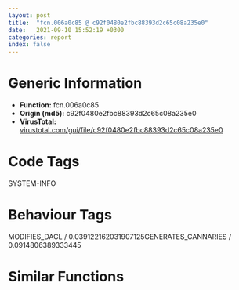 ```yaml
---
layout: post
title:  "fcn.006a0c85 @ c92f0480e2fbc88393d2c65c08a235e0"
date:   2021-09-10 15:52:19 +0300
categories: report
index: false
---
```


# Generic Information
- **Function:** fcn.006a0c85
- **Origin (md5):** c92f0480e2fbc88393d2c65c08a235e0
- **VirusTotal:** [virustotal.com/gui/file/c92f0480e2fbc88393d2c65c08a235e0][virustotal_ref]

# Code Tags
<span class="tag" id="SYSTEM-INFO">SYSTEM-INFO</span>


# Behaviour Tags
<span class="bhv-tag" id="MODIFIES_DACL">MODIFIES_DACL / 0.039122162031907125</span><span class="bhv-tag" id="GENERATES_CANNARIES">GENERATES_CANNARIES / 0.0914806389333445</span>

# Similar Functions
<script type="text/javascript" src="https://www.gstatic.com/charts/loader.js"></script>
<script type="text/javascript">

    google.charts.load('current', {'packages':['corechart']});
    google.charts.setOnLoadCallback(drawChart);

    function drawChart() {
    var data = new google.visualization.DataTable();
        data.addColumn('number', 'X');
        data.addColumn('number', 'Y');
        data.addColumn({type: 'string', role: 'tooltip', 'p': {'html': true}});
        data.addColumn({'type': 'string', 'role': 'style'});
        
        data.addRows([
    [-37.85569763183594, -35.56912612915039, '<b><a href="/report/fcn.006a0c85@c92f0480e2fbc88393d2c65c08a235e0">fcn.006a0c85</a><br>@c92f0480e2fbc88393d2c65c08a235e0</b><br>push ebp<br>mov ebp, esp<br>push edi<br>push esi<br>push ebx<br>sub esp, 0x73c<br>mov edx, dword[ebp+8]<br>mov ebx, dword[ebp+0xc]<br>test edx, edx<br>jne 0x6a0cb3<br>lea esi, [ebp-0x558]<br>mov dword[esp], esi<br>call fcn.006a0b5b<br>test eax, eax<br>js 0x6a1103<br>mov edx, esi<br>xor eax, eax<br>mov ecx, 0x6c<br>mov edi, ebx<br>rep stosd<br>lea edi, [ebp-0x6e0]<br>mov ecx, 0x10<br>mov dword[ebx+0x104], 0xffffffff<br>mov dword[ebx+0x100], 0xffffffff<br>mov dword[ebx+0xfc], 0xffffffff<br>mov esi, 0x748d40<br>mov dword[ebx+0xf8], 0xffffffff<br>mov dword[ebx+0xf4], 0xffffffff<br>mov dword[ebx+0x114], 0xffffffff<br>mov dword[ebx+0x110], 0xffffffff<br>mov dword[ebx+0x10c], 0xffffffff<br>mov dword[ebx+0x108], 0xffffffff<br>rep stosd<br>mov dword[ebx+0x124], 0xffffffff<br>mov dword[ebx+0x120], 0xffffffff<br>lea edi, [ebp-0x620]<br>mov dword[ebx+0x11c], 0xffffffff<br>mov dword[ebx+0x118], 0xffffffff<br>mov ecx, 0x32<br>mov dword[ebx+0x168], 0xffffffff<br>mov eax, dword[edx+4]<br>mov dword[ebx], eax<br>mov eax, dword[edx+0xc]<br>rep movsd<br>xor esi, esi<br>mov dword[ebx+4], eax<br>mov eax, dword[edx+8]<br>mov byte[ebx+0xc], 0<br>mov dword[ebx+8], eax<br>lea eax, [ebp-0x61c]<br>mov dword[esp], ebx<br>mov dword[ebp-0x72c], edx<br>imul edi, esi, 0x14<br>add eax, edi<br>mov dword[esp+4], eax<br>call sub.msvcrt.dll_strcmp<br>test eax, eax<br>mov edx, dword[ebp-0x72c]<br>jne 0x6a0db0<br>mov esi, dword[ebp+edi-0x620]<br>jmp 0x6a0db9<br>inc esi<br>cmp esi, 0xa<br>jne 0x6a0d80<br>or esi, 0xffffffff<br>cmp esi, 0xffffffff<br>mov dword[ebx+0x50], esi<br>mov eax, 0xfffffff9<br>je 0x6a1103<br>cmp dword[edx], 0<br>jle 0x6a0e36<br>mov eax, dword[edx+0x10]<br>mov edi, eax<br>mov ecx, eax<br>shr edi, 4<br>shr ecx, 8<br>and edi, 0xf<br>and ecx, 0xf<br>mov dword[ebp-0x72c], edi<br>mov dword[ebx+0xd8], edi<br>mov edi, eax<br>and edi, 0xf<br>mov dword[ebx+0xd4], ecx<br>mov dword[ebx+0xdc], edi<br>mov edi, eax<br>shr eax, 0x14<br>shr edi, 0x10<br>cmp ecx, 0xf<br>movzx eax, al<br>je 0x6a0e1a<br>dec esi<br>jne 0x6a0e1a<br>mov dword[ebx+0xe0], ecx<br>jmp 0x6a0e22<br>add eax, ecx<br>mov dword[ebx+0xe0], eax<br>shl edi, 4<br>mov eax, edi<br>movzx edi, al<br>add edi, dword[ebp-0x72c]<br>mov dword[ebx+0xe4], edi<br>mov eax, dword[edx+0x200]<br>sub eax, 0x8000000<br>cmp eax, 3<br>jle 0x6a0ebf<br>lea eax, [ebp-0x6b0]<br>lea ecx, [ebp-0x6e0]<br>mov esi, edx<br>mov dword[ebp-0x72c], eax<br>xor eax, eax<br>mov edi, dword[esi+eax*4+0x220]<br>mov dword[ecx+eax*4], edi<br>inc eax<br>cmp eax, 4<br>jne 0x6a0e5c<br>add esi, 0x10<br>add ecx, 0x10<br>cmp ecx, dword[ebp-0x72c]<br>jne 0x6a0e5a<br>mov byte[ebp-0x6b0], 0<br>xor eax, eax<br>cmp byte[eax+ebp-0x6e0], 0x20<br>jne 0x6a0e90<br>inc eax<br>jmp 0x6a0e83<br>lea esi, [ebp-0x6e0]<br>mov dword[esp+8], 0x40<br>mov dword[ebp-0x72c], edx<br>add eax, esi<br>mov dword[esp+4], eax<br>lea eax, [ebx+0x10]<br>mov dword[esp], eax<br>call sub.msvcrt.dll_strncpy<br>mov edx, dword[ebp-0x72c]<br>mov byte[ebx+0x40], 0<br>cmp dword[edx], 0<br>lea edi, [ebp-0x620]<br>mov esi, 0x748e20<br>mov ecx, 0x2e<br>mov dword[ebp-0x720], 0<br>mov dword[ebp-0x71c], 0x3e<br>rep movsd<br>mov dword[ebp-0x718], 8<br>lea edi, [ebp-0x6a0]<br>mov esi, 0x748ee0<br>mov ecx, 0x20<br>mov dword[ebp-0x714], 0x52<br>rep movsd<br>lea edi, [ebp-0x710]<br>mov esi, 0x748f60<br>mov ecx, 6<br>rep movsd<br>lea edi, [ebp-0x6f8]<br>mov esi, 0x748f78<br>mov ecx, 6<br>rep movsd<br>lea esi, [ebp-0x620]<br>je 0x6a0f88<br>mov dword[esp+0xc], ebx<br>mov eax, dword[edx+0x1c]<br>mov dword[esp+4], 0x17<br>mov dword[esp], esi<br>mov dword[ebp-0x72c], edx<br>mov dword[esp+8], eax<br>call fcn.006a27ac<br>mov edx, dword[ebp-0x72c]<br>mov dword[esp+0xc], ebx<br>mov eax, dword[edx+0x18]<br>mov dword[esp+4], 0x10<br>mov dword[esp+8], eax<br>lea eax, [ebp-0x6a0]<br>mov dword[esp], eax<br>call fcn.006a27ac<br>mov edx, dword[ebp-0x72c]<br>cmp dword[edx], 6<br>jbe 0x6a0fba<br>mov dword[esp+0xc], ebx<br>mov eax, dword[edx+0x74]<br>mov dword[esp+4], 3<br>mov dword[ebp-0x72c], edx<br>mov dword[esp+8], eax<br>lea eax, [ebp-0x710]<br>mov dword[esp], eax<br>call fcn.006a27ac<br>mov edx, dword[ebp-0x72c]<br>cmp dword[edx+0x200], 0x80000000<br>jbe 0x6a1020<br>mov dword[esp+0xc], ebx<br>mov eax, dword[edx+0x21c]<br>mov dword[esp+4], 3<br>mov dword[ebp-0x72c], edx<br>mov dword[esp+8], eax<br>lea eax, [ebp-0x6f8]<br>mov dword[esp], eax<br>call fcn.006a27ac<br>mov edx, dword[ebp-0x72c]<br>mov dword[esp+0xc], ebx<br>mov eax, dword[edx+0x218]<br>mov dword[esp+4], 1<br>mov dword[esp+8], eax<br>lea eax, [ebp-0x720]<br>mov dword[esp], eax<br>call fcn.006a27ac<br>mov edx, dword[ebp-0x72c]<br>cmp dword[edx+0x200], 0x80000006<br>jbe 0x6a105c<br>mov dword[esp+0xc], ebx<br>mov eax, dword[edx+0x27c]<br>mov dword[esp+4], 1<br>mov dword[ebp-0x72c], edx<br>mov dword[esp+8], eax<br>lea eax, [ebp-0x718]<br>mov dword[esp], eax<br>call fcn.006a27ac<br>mov edx, dword[ebp-0x72c]<br>cmp byte[ebx+0x6b], 0<br>je 0x6a10ab<br>mov eax, dword[ebx+0x50]<br>test eax, eax<br>je 0x6a1088<br>dec eax<br>jne 0x6a10ab<br>mov ecx, dword[ebx+0xe0]<br>cmp ecx, 0xf<br>jle 0x6a1081<br>cmp ecx, 0x11<br>mov eax, 0x80<br>jne 0x6a10a5<br>mov eax, 0x40<br>jmp 0x6a10a5<br>cmp dword[ebx+0xd4], 6<br>mov eax, 0x40<br>jne 0x6a10a5<br>cmp dword[ebx+0xe4], 0xf<br>mov ecx, 0x80<br>cmovge eax, ecx<br>mov dword[ebx+0x168], eax<br>mov dword[ebp-0x72c], edx<br>mov dword[esp], esi<br>call dword[sym.imp.KERNEL32.dll_GetSystemInfo]<br>push eax<br>mov eax, dword[ebp-0x60c]<br>mov edx, dword[ebp-0x72c]<br>mov dword[ebx+0xf0], eax<br>mov eax, dword[ebx+0x50]<br>test eax, eax<br>je 0x6a10ec<br>dec eax<br>jne 0x6a1101<br>mov eax, dword[ebp+0x10]<br>mov dword[esp+4], ebx<br>mov dword[esp], edx<br>mov dword[esp+8], eax<br>call fcn.006a14f0<br>jmp 0x6a1103<br>mov eax, dword[ebp+0x10]<br>mov dword[esp+4], ebx<br>mov dword[esp], edx<br>mov dword[esp+8], eax<br>call fcn.006a20bb<br>jmp 0x6a1103<br>xor eax, eax<br>lea esp, [ebp-0xc]<br>pop ebx<br>pop esi<br>pop edi<br>pop ebp<br>ret <br><eoc> ', 'point { fill-color: #e0440e; }'],
[-25.80463409423828, 58.59107208251953, '<b><a href="/report/fcn.00402b01@8c10f6a1b7643ed6e914352ded4b58e0">fcn.00402b01</a><br>@8c10f6a1b7643ed6e914352ded4b58e0</b><br>push ebp<br>mov ebp, esp<br>push edi<br>push esi<br>mov esi, edx<br>push ebx<br>sub esp, 0x248<br>mov dword[esp], 0x41d156<br>mov dword[ebp-0x22c], eax<br>call sub.kernel32.dll_GetModuleHandleW<br>push edi<br>mov edi, eax<br>mov dword[esp+4], str.RtlDosPathNameToNtPathName_U<br>mov dword[esp], eax<br>call sub.kernel32.dll_GetProcAddress<br>push ebx<br>push ebx<br>mov ebx, eax<br>mov dword[esp+4], str.RtlFreeUnicodeString<br>mov dword[esp], edi<br>call sub.kernel32.dll_GetProcAddress<br>test eax, eax<br>push ecx<br>push ecx<br>mov dword[ebp-0x228], eax<br>je 0x402d42<br>test ebx, ebx<br>je 0x402d42<br>lea edi, [ebp-0x220]<br>mov dword[esp+0xc], 0<br>mov dword[esp+8], edi<br>mov dword[esp+4], 0x104<br>mov dword[esp], esi<br>call sub.kernel32.dll_GetFullPathNameW<br>sub esp, 0x10<br>test eax, eax<br>je 0x402d42<br>lea eax, [ebp-0x18]<br>mov dword[esp+0xc], 0<br>mov dword[esp+8], 0<br>mov dword[esp+4], eax<br>mov dword[esp], edi<br>call ebx<br>sub esp, 0x10<br>test al, al<br>je 0x402d42<br>mov eax, dword[ebp-0x22c]<br>mov dword[esp+4], 0<br>mov dword[esp], eax<br>call sub.kernel32.dll_CreateDirectoryW<br>test eax, eax<br>push edx<br>push edx<br>je 0x402d35<br>mov eax, dword[ebp-0x22c]<br>mov dword[esp+0x18], 0<br>mov dword[esp+0x14], 0x2000000<br>mov dword[esp+0x10], 3<br>mov dword[esp+0xc], 0<br>mov dword[esp+8], 0<br>mov dword[esp+4], 0x40000000<br>mov dword[esp], eax<br>call sub.kernel32.dll_CreateFileW<br>sub esp, 0x1c<br>cmp eax, 0xffffffff<br>mov esi, eax<br>je 0x402d26<br>mov dword[esp], edi<br>call dword[sym.imp.ntdll.dll_wcslen]<br>lea ecx, [eax+eax]<br>movzx eax, word[ebp-0x18]<br>lea eax, [ecx+eax+0x14]<br>mov dword[ebp-0x10], eax<br>add eax, 0x12<br>and eax, 0xfffffffc<br>call fcn.00419140<br>lea ebx, [esp+0x2f]<br>and ebx, 0xfffffff0<br>mov dword[ebx], 0xa0000003<br>mov eax, dword[ebp-0x10]<br>lea edx, [ebx+0x10]<br>mov word[ebx+6], 0<br>mov word[ebx+8], 0<br>sub eax, 8<br>mov word[ebx+4], ax<br>mov eax, dword[ebp-0x18]<br>mov word[ebx+0xa], ax<br>mov eax, dword[ebp-0x14]<br>mov dword[esp], edx<br>mov dword[ebp-0x234], edx<br>mov dword[ebp-0x230], ecx<br>mov dword[esp+4], eax<br>mov eax, dword[sym.imp.ntdll.dll_wcscpy]<br>mov dword[ebp-0x224], eax<br>call eax<br>mov eax, dword[ebp-0x18]<br>add eax, 2<br>mov word[ebx+0xc], ax<br>mov ecx, dword[ebp-0x230]<br>movzx eax, ax<br>mov word[ebx+0xe], cx<br>mov edx, dword[ebp-0x234]<br>mov dword[esp+4], edi<br>lea eax, [edx+eax]<br>mov dword[esp], eax<br>call dword[ebp-0x224]<br>lea eax, [ebp-0x10]<br>mov dword[esp+0x18], eax<br>mov eax, dword[ebp-0x10]<br>mov dword[esp+0x1c], 0<br>mov dword[esp+0x14], 0<br>mov dword[esp+0x10], 0<br>mov dword[esp+0xc], eax<br>mov dword[esp+8], ebx<br>mov dword[esp+4], 0x900a4<br>mov dword[esp], esi<br>call sub.kernel32.dll_DeviceIoControl<br>sub esp, 0x20<br>test eax, eax<br>je 0x402d1d<br>mov dword[esp], esi<br>call sub.kernel32.dll_CloseHandle<br>push eax<br>lea eax, [ebp-0x18]<br>mov dword[esp], eax<br>call dword[ebp-0x228]<br>mov eax, 1<br>push edi<br>jmp 0x402d44<br>mov dword[esp], esi<br>call sub.kernel32.dll_CloseHandle<br>push esi<br>mov eax, dword[ebp-0x22c]<br>mov dword[esp], eax<br>call sub.kernel32.dll_RemoveDirectoryW<br>push ebx<br>lea eax, [ebp-0x18]<br>mov dword[esp], eax<br>call dword[ebp-0x228]<br>push ecx<br>xor eax, eax<br>lea esp, [ebp-0xc]<br>pop ebx<br>pop esi<br>pop edi<br>pop ebp<br>ret <br><eoc> ', 'null'],
[49.71505355834961, 1.0744774341583252, '<b><a href="/report/fcn.0066fc20@c92f0480e2fbc88393d2c65c08a235e0">fcn.0066fc20</a><br>@c92f0480e2fbc88393d2c65c08a235e0</b><br>push ebp<br>push edi<br>push esi<br>push ebx<br>mov ebx, eax<br>mov esi, edx<br>sub esp, 0xcc<br>cmp edx, 1<br>sbb eax, eax<br>mov dword[esp+0x18], 0<br>mov dword[esp+0x10], 3<br>and eax, 0xffe00000<br>mov dword[esp+0xc], 0<br>mov dword[esp+8], 7<br>add eax, 0x2200000<br>mov dword[esp+4], 0x80<br>mov dword[esp+0x14], eax<br>mov eax, dword[ebx+0xf4]<br>mov dword[esp], eax<br>call dword[sym.imp.KERNEL32.dll_CreateFileW]<br>sub esp, 0x1c<br>cmp eax, 0xffffffff<br>je 0x66ff93<br>mov ebp, eax<br>lea eax, [ebx+0x58]<br>lea edi, [esp+0x38]<br>mov dword[esp+0x10], 0x12<br>mov dword[esp+0xc], 0x68<br>mov dword[esp+0x2c], eax<br>lea eax, [esp+0x58]<br>mov dword[esp+4], edi<br>mov dword[esp], ebp<br>mov dword[esp+8], eax<br>call dword[0x83c134]<br>mov edx, eax<br>sub esp, 0x14<br>shr edx, 0x1e<br>cmp edx, 3<br>je 0x670040<br>lea eax, [esp+0x40]<br>mov dword[esp+0x10], 1<br>mov dword[esp+0xc], 0x18<br>mov dword[esp+4], edi<br>mov dword[esp], ebp<br>mov dword[esp+8], eax<br>call dword[0x83c128]<br>sub esp, 0x14<br>cmp dword[esp+0x38], 0xc0000002<br>je 0x66ff80<br>mov edx, eax<br>shr edx, 0x1e<br>cmp edx, 3<br>je 0x670040<br>mov eax, dword[esp+0x48]<br>mov dword[ebx+0x5c], 0<br>mov dword[ebx+0x58], eax<br>mov ecx, dword[esp+0x78]<br>mov dword[ebx+0x60], 0<br>mov dword[ebx+0x64], 0<br>test ch, 4<br>jne 0x66ffb5<br>test cl, 0x10<br>jne 0x66fff1<br>mov eax, dword[esp+0x88]<br>mov edx, dword[esp+0x8c]<br>mov dword[ebx+0x60], 0x8000<br>mov dword[ebx+0x64], 0<br>mov dword[ebx+0x90], eax<br>mov dword[ebx+0x94], edx<br>mov eax, 0x8000<br>xor edx, edx<br>and ecx, 1<br>je 0x66ffe1<br>or eax, 0x124<br>mov dword[ebx+0x64], edx<br>mov dword[ebx+0x60], eax<br>mov esi, dword[esp+0x60]<br>mov edi, dword[esp+0x64]<br>mov dword[esp+8], 0x989680<br>mov dword[esp+0xc], 0<br>add esi, 0x2ac18000<br>adc edi, 0xfe624e21<br>mov dword[esp], esi<br>mov dword[esp+4], edi<br>call fcn.006ad2e0<br>mov ecx, 0x989680<br>mov dword[ebx+0xb8], eax<br>mov edi, dword[esp+0x74]<br>imul ecx<br>mov dword[esp+8], 0x989680<br>mov dword[esp+0xc], 0<br>sub esi, eax<br>imul esi, esi, 0x64<br>mov dword[ebx+0xbc], esi<br>mov esi, dword[esp+0x70]<br>add esi, 0x2ac18000<br>adc edi, 0xfe624e21<br>mov dword[esp], esi<br>mov dword[esp+4], edi<br>call fcn.006ad2e0<br>mov ecx, 0x989680<br>mov dword[ebx+0xc8], eax<br>mov edi, dword[esp+0x6c]<br>imul ecx<br>mov dword[esp+8], 0x989680<br>mov dword[esp+0xc], 0<br>sub esi, eax<br>imul esi, esi, 0x64<br>mov dword[ebx+0xcc], esi<br>mov esi, dword[esp+0x68]<br>add esi, 0x2ac18000<br>adc edi, 0xfe624e21<br>mov dword[esp], esi<br>mov dword[esp+4], edi<br>call fcn.006ad2e0<br>mov ecx, 0x989680<br>mov dword[ebx+0xc0], eax<br>mov edi, dword[esp+0x5c]<br>imul ecx<br>mov dword[esp+8], 0x989680<br>mov dword[esp+0xc], 0<br>sub esi, eax<br>imul esi, esi, 0x64<br>mov dword[ebx+0xc4], esi<br>mov esi, dword[esp+0x58]<br>add esi, 0x2ac18000<br>adc edi, 0xfe624e21<br>mov dword[esp], esi<br>mov dword[esp+4], edi<br>call fcn.006ad2e0<br>mov ecx, 0x989680<br>mov dword[ebx+0xd0], eax<br>imul ecx<br>mov edx, dword[esp+0x9c]<br>sub esi, eax<br>mov eax, dword[esp+0x98]<br>mov dword[ebx+0x8c], edx<br>mov edx, dword[esp+0x84]<br>imul esi, esi, 0x64<br>mov dword[ebx+0x88], eax<br>mov eax, dword[esp+0x80]<br>mov dword[ebx+0xd4], esi<br>shrd eax, edx, 9<br>sar edx, 9<br>mov dword[ebx+0xa0], eax<br>mov eax, dword[esp+0x90]<br>mov dword[ebx+0xa4], edx<br>mov dword[ebx+0x68], eax<br>mov dword[ebx+0x6c], 0<br>mov eax, dword[esp+0x2c]<br>mov dword[ebx+0x98], 0x800<br>mov dword[ebx+0x9c], 0<br>mov dword[ebx+0xa8], 0<br>mov dword[ebx+0xac], 0<br>mov dword[ebx+0x78], 0<br>mov dword[ebx+0x7c], 0<br>mov dword[ebx+0x70], 0<br>mov dword[ebx+0x74], 0<br>mov dword[ebx+0x80], 0<br>mov dword[ebx+0x84], 0<br>mov dword[ebx+0xb0], 0<br>mov dword[ebx+0xb4], 0<br>mov dword[ebx+0x4c], eax<br>mov dword[ebx+0x48], 0<br>mov dword[esp], ebp<br>call dword[sym.imp.KERNEL32.dll_CloseHandle]<br>sub esp, 4<br>add esp, 0xcc<br>pop ebx<br>pop esi<br>pop edi<br>pop ebp<br>ret <br>mov dword[ebx+0x58], 0<br>mov dword[ebx+0x5c], 0<br>jmp 0x66fd19<br>call dword[sym.imp.KERNEL32.dll_GetLastError]<br>mov dword[ebx+0xf0], eax<br>mov dword[esp], eax<br>call fcn.0066e3a0<br>mov dword[ebx+0x48], eax<br>add esp, 0xcc<br>pop ebx<br>pop esi<br>pop edi<br>pop ebp<br>ret <br>lea ecx, [ebx+0x90]<br>xor edx, edx<br>mov eax, ebp<br>call fcn.0066fa10<br>test eax, eax<br>mov eax, dword[ebx+0x60]<br>jne 0x670020<br>mov ecx, dword[esp+0x78]<br>or ah, 0xa0<br>mov edx, dword[ebx+0x64]<br>mov dword[ebx+0x60], eax<br>and ecx, 1<br>jne 0x66fd75<br>or eax, 0x1b6<br>mov dword[ebx+0x64], edx<br>mov dword[ebx+0x60], eax<br>jmp 0x66fd80<br>mov dword[ebx+0x60], 0x4000<br>mov dword[ebx+0x64], 0<br>mov eax, 0x4000<br>mov dword[ebx+0x90], 0<br>mov dword[ebx+0x94], 0<br>xor edx, edx<br>jmp 0x66fd6c<br>mov edx, dword[ebx+0x64]<br>mov ecx, dword[esp+0x78]<br>mov edi, edx<br>or edi, eax<br>jne 0x66fd6c<br>jmp 0x66fd34<br>mov dword[esp], eax<br>call dword[0x83c120]<br>sub esp, 4<br>mov dword[esp], eax<br>call dword[sym.imp.KERNEL32.dll_SetLastError]<br>mov edi, dword[sym.imp.KERNEL32.dll_GetLastError]<br>sub esp, 4<br>call edi<br>cmp eax, 0x5b8<br>jne 0x67006c<br>and esi, 1<br>jne 0x6700a0<br>call edi<br>mov dword[ebx+0xf0], eax<br>mov dword[esp], eax<br>call fcn.0066e3a0<br>mov dword[ebx+0x48], eax<br>mov dword[esp], ebp<br>call dword[sym.imp.KERNEL32.dll_CloseHandle]<br>sub esp, 4<br>add esp, 0xcc<br>pop ebx<br>pop esi<br>pop edi<br>pop ebp<br>ret <br>xor edx, edx<br>mov eax, ebx<br>call fcn.0066fc20<br>jmp 0x67007f<br><eoc> ', 'null'],
[-49.90674591064453, -129.7293701171875, '<b><a href="/report/fcn.00403ea7@35bedc5498306afe90b32d21d460d74f">fcn.00403ea7</a><br>@35bedc5498306afe90b32d21d460d74f</b><br>push ebp<br>mov ebp, esp<br>push edi<br>push esi<br>push ebx<br>mov ebx, str.Error_launching_installer<br>sub esp, 0x16c<br>mov edi, dword[ebp+8]<br>call dword[sym.imp.KERNEL32.dll_GetTickCount]<br>mov dword[esp+8], 0x400<br>mov dword[esp+4], 0x431c00<br>mov dword[esp], 0<br>add eax, 0x3e8<br>mov dword[0x427b8c], eax<br>call dword[sym.imp.KERNEL32.dll_GetModuleFileNameA]<br>sub esp, 0xc<br>mov dword[esp+8], 3<br>mov dword[esp+4], 0x80000000<br>mov dword[esp], 0x431c00<br>call fcn.004077d6<br>sub esp, 0xc<br>cmp eax, 0xffffffff<br>mov esi, eax<br>mov dword[0x40a014], eax<br>je 0x404255<br>mov dword[esp+4], 0x431c00<br>mov dword[esp], 0x430c00<br>call fcn.00407a11<br>push ebx<br>push ebx<br>mov dword[esp], 0x430c00<br>call fcn.00407620<br>push edx<br>mov dword[esp+4], eax<br>mov dword[esp], 0x432000<br>call fcn.00407a11<br>push ecx<br>push ecx<br>mov dword[esp+4], 0<br>mov dword[esp], esi<br>call dword[sym.imp.KERNEL32.dll_GetFileSize]<br>mov dword[ebp-0x150], 0<br>mov dword[ebp-0x14c], 0<br>push ebx<br>push ebx<br>mov ebx, eax<br>mov dword[0x40fc44], eax<br>jmp 0x4040a7<br>cmp dword[0x427b98], 1<br>mov dword[esp], 0x40fc50<br>sbb esi, esi<br>and esi, 0xffff8200<br>add esi, 0x8000<br>cmp esi, ebx<br>cmovg esi, ebx<br>mov dword[esp+4], esi<br>call fcn.00403a85<br>test eax, eax<br>push ecx<br>push ecx<br>jne 0x403fc3<br>mov dword[esp], 1<br>call fcn.0040399a<br>jmp 0x404250<br>cmp dword[0x427b98], 0<br>jne 0x404060<br>lea eax, [ebp-0x38]<br>mov dword[esp], eax<br>mov dword[esp+8], 0x1c<br>mov dword[esp+4], 0x40fc50<br>call fcn.0040777b<br>mov eax, dword[ebp-0x38]<br>sub esp, 0xc<br>test eax, 0xfffffff0<br>jne 0x404074<br>cmp dword[ebp-0x34], 0xdeadbeef<br>jne 0x404074<br>cmp dword[ebp-0x28], 0x74736e49<br>jne 0x404074<br>cmp dword[ebp-0x2c], 0x74666f73<br>jne 0x404074<br>cmp dword[ebp-0x30], 0x6c6c754e<br>jne 0x404074<br>or edi, eax<br>mov edx, dword[0x40fc48]<br>mov eax, edi<br>and eax, 2<br>or dword[0x427b28], eax<br>mov eax, dword[ebp-0x20]<br>mov dword[0x427b98], edx<br>cmp eax, ebx<br>jg 0x404250<br>test edi, 8<br>jne 0x404050<br>test edi, 4<br>jne 0x4040af<br>lea ebx, [eax-4]<br>inc dword[ebp-0x150]<br>cmp esi, ebx<br>cmova esi, ebx<br>jmp 0x404074<br>test edi, 2<br>jne 0x404074<br>mov dword[esp], 0<br>call fcn.0040399a<br>cmp ebx, dword[0x40fc44]<br>jge 0x40409f<br>mov eax, dword[ebp-0x14c]<br>mov dword[esp+8], esi<br>mov dword[esp+4], 0x40fc50<br>mov dword[esp], eax<br>call fcn.004084e4<br>sub esp, 0xc<br>mov dword[ebp-0x14c], eax<br>add dword[0x40fc48], esi<br>sub ebx, esi<br>test ebx, ebx<br>jg 0x403f82<br>mov dword[esp], 1<br>mov ebx, str.Installer_integrity_check_has_failed._Common_causes_include_nincomplete_download_and_damaged_media._Contact_the_ninstallers_author_to_obtain_a_new_copy._n_nMore_information_at:_nhttp:__nsis.sf.net_NSIS_Error<br>call fcn.0040399a<br>cmp dword[0x427b98], 0<br>je 0x404255<br>cmp dword[ebp-0x150], 0<br>je 0x404110<br>mov eax, dword[0x40fc48]<br>mov dword[esp], eax<br>call fcn.00403ad1<br>push eax<br>lea eax, [ebp-0x1c]<br>mov dword[esp+4], 4<br>mov dword[esp], eax<br>call fcn.00403a85<br>test eax, eax<br>push edx<br>push edx<br>je 0x404255<br>mov eax, dword[ebp-0x14c]<br>cmp eax, dword[ebp-0x1c]<br>jne 0x404255<br>mov eax, dword[ebp-0x24]<br>lea ebx, [ebp-0x13c]<br>mov dword[esp], 0x40<br>mov dword[esp+4], eax<br>call dword[sym.imp.KERNEL32.dll_GlobalAlloc]<br>mov ecx, 0x417c50<br>push esi<br>push esi<br>mov esi, eax<br>call fcn.0040854c<br>mov dword[esp], ebx<br>mov dword[esp+4], 0x431400<br>call fcn.00407832<br>push edi<br>push edi<br>mov dword[esp], ebx<br>mov ebx, str.Error_writing_temporary_file._Make_sure_your_temp_folder_is_valid.<br>mov dword[esp+0x18], 0<br>mov dword[esp+0x14], 0x4000100<br>mov dword[esp+0x10], 2<br>mov dword[esp+0xc], 0<br>mov dword[esp+8], 0<br>mov dword[esp+4], 0xc0000000<br>call dword[sym.imp.KERNEL32.dll_CreateFileA]<br>sub esp, 0x1c<br>mov dword[0x40a010], eax<br>inc eax<br>je 0x404255<br>mov eax, dword[0x427b98]<br>add eax, 0x1c<br>mov dword[esp], eax<br>call fcn.00403ad1<br>mov edx, dword[ebp-0x38]<br>mov ecx, dword[ebp-0x20]<br>and edx, 4<br>cmp edx, 1<br>sbb edx, edx<br>and edx, 4<br>mov dword[0x417cd8], eax<br>lea eax, [eax+ecx-0x1c]<br>sub eax, edx<br>mov dword[0x417cdc], eax<br>mov eax, dword[ebp-0x24]<br>push ebx<br>mov ebx, str.Installer_integrity_check_has_failed._Common_causes_include_nincomplete_download_and_damaged_media._Contact_the_ninstallers_author_to_obtain_a_new_copy._n_nMore_information_at:_nhttp:__nsis.sf.net_NSIS_Error<br>mov dword[esp+8], esi<br>mov dword[esp+0xc], eax<br>mov dword[esp+4], 0<br>mov dword[esp], 0xffffffff<br>call fcn.00403cf2<br>sub esp, 0x10<br>cmp eax, dword[ebp-0x24]<br>jne 0x404255<br>mov dword[0x427b48], esi<br>mov eax, dword[esi]<br>mov edx, dword[ebp-0x38]<br>mov dword[0x427b90], eax<br>mov eax, dword[0x427b94]<br>and edx, 1<br>cmp edx, 1<br>sbb eax, 0xffffffff<br>mov dword[0x427b94], eax<br>mov eax, 8<br>dec eax<br>add dword[esi+eax*8+4], esi<br>test eax, eax<br>jne 0x40421d<br>mov eax, dword[0x417ce0]<br>xor ebx, ebx<br>mov dword[esi+0x3c], eax<br>add esi, 4<br>mov dword[esp+8], 0x40<br>mov dword[esp+4], esi<br>mov dword[esp], 0x427b4c<br>call fcn.0040777b<br>sub esp, 0xc<br>jmp 0x404255<br>mov ebx, str.Installer_integrity_check_has_failed._Common_causes_include_nincomplete_download_and_damaged_media._Contact_the_ninstallers_author_to_obtain_a_new_copy._n_nMore_information_at:_nhttp:__nsis.sf.net_NSIS_Error<br>lea esp, [ebp-0xc]<br>mov eax, ebx<br>pop ebx<br>pop esi<br>pop edi<br>pop ebp<br>ret 4<br><eoc> ', 'null'],
[-113.37537384033203, 21.947547912597656, '<b><a href="/report/fcn.0066c590@c92f0480e2fbc88393d2c65c08a235e0">fcn.0066c590</a><br>@c92f0480e2fbc88393d2c65c08a235e0</b><br>push ebp<br>push edi<br>xor ecx, ecx<br>push esi<br>push ebx<br>xor edi, edi<br>sub esp, 0x4c<br>mov ebx, dword[esp+0x68]<br>mov esi, dword[esp+0x60]<br>lea edx, [ebx+6]<br>lea eax, [ebx+2]<br>mov dword[ebx+2], 0<br>mov dword[ebx+0x18], 0<br>and edx, 0xfffffffc<br>sub eax, edx<br>add eax, 0x1a<br>and eax, 0xfffffffc<br>mov dword[edx+edi], ecx<br>add edi, 4<br>cmp edi, eax<br>jb 0x66c5c2<br>mov eax, 0x17<br>mov word[ebx], ax<br>movzx eax, word[esp+0x64]<br>mov dword[esp], eax<br>call dword[sym.imp.WS2_32.dll_htons]<br>sub esp, 4<br>mov word[ebx+2], ax<br>mov dword[esp+4], 0x25<br>mov dword[esp], esi<br>call sub.msvcrt.dll_strchr<br>test eax, eax<br>je 0x66c638<br>mov edx, eax<br>mov ecx, 0x27<br>sub edx, esi<br>cmp edx, 0x27<br>cmova edx, ecx<br>cmp edx, 4<br>jae 0x66c660<br>test edx, edx<br>je 0x66c621<br>movzx ecx, byte[esi]<br>test dl, 2<br>mov byte[esp+0x18], cl<br>jne 0x66c690<br>add eax, 1<br>mov byte[esp+edx+0x18], 0<br>lea esi, [esp+0x18]<br>mov dword[esp], eax<br>call sub.msvcrt.dll_atoi<br>mov dword[ebx+0x18], eax<br>add ebx, 8<br>mov dword[esp+4], esi<br>mov dword[esp], 0x17<br>mov dword[esp+8], ebx<br>call fcn.006915e0<br>add esp, 0x4c<br>pop ebx<br>pop esi<br>pop edi<br>pop ebp<br>ret <br>mov ecx, dword[esi+edx-4]<br>mov dword[esp+edx+0x14], ecx<br>lea ecx, [edx-1]<br>cmp ecx, 4<br>jb 0x66c621<br>mov edi, ecx<br>xor ecx, ecx<br>and edi, 0xfffffffc<br>mov ebp, dword[esi+ecx]<br>mov dword[esp+ecx+0x18], ebp<br>add ecx, 4<br>cmp ecx, edi<br>jb 0x66c677<br>jmp 0x66c621<br>movzx ecx, word[esi+edx-2]<br>mov word[esp+edx+0x16], cx<br>jmp 0x66c621<br><eoc> ', 'null'],
[37.66393280029297, -93.08573150634766, '<b><a href="/report/fcn.0040138e@19868e913267926ecdc5c75b2647ed0f">fcn.0040138e</a><br>@19868e913267926ecdc5c75b2647ed0f</b><br>push ebp<br>mov ebp, esp<br>push ebx<br>push esi<br>push edi<br>and esp, 0xfffffff8<br>sub esp, 0x80<br>mov dword[esp+0x64], 0<br>mov dword[esp+0x60], 0x624d6e98<br>mov eax, dword[esp+0x70]<br>mov ecx, dword[esp+0x74]<br>mov edx, dword[esp+0x6c]<br>mov dword[esp+0x5c], 0x5f1eca3d<br>mov word[esp+0x5a], 0x4ccb<br>mov dword[esp+0x4c], 0<br>mov dword[esp+0x48], 0x4c5fcdd1<br>mov esi, dword[sym.imp.KERNEL32.dll_GetModuleHandleA]<br>push 0<br>mov dword[esp+0x44], eax<br>mov dword[esp+0x40], ecx<br>mov dword[esp+0x3c], edx<br>call esi<br>mov ecx, dword[sym.imp.KERNEL32.dll_FlushFileBuffers]<br>push 0xf5977b<br>mov dword[esp+0x38], eax<br>call ecx<br>mov ecx, dword[sym.imp.USER32.dll_GetProcessWindowStation]<br>mov dword[esp+0x30], eax<br>call ecx<br>mov dword[esp+0x2c], eax<br>call fcn.004015a3<br>mov ecx, dword<br>mov eax, dword[ecx+0x30]<br>mov eax, dword[eax+0xa4]<br>mov dword[esp+0x50], 0xffffff93<br>cmp eax, 6<br>jb 0x4014b8<br>jmp 0x4014c4<br>xor eax, eax<br>mov ecx, dword[esp+0x38]<br>not ecx<br>mov edx, dword[esp+0x44]<br>mov dword[esp+0x6c], ecx<br>mov ecx, dword[esp+0x40]<br>mov esi, dword[esp+0x3c]<br>imul ecx, esi<br>mov edi, dword[esp+0x40]<br>mov dword[esp+0x28], eax<br>mov eax, edi<br>mov dword[esp+0x24], edx<br>mul edi<br>add edx, ecx<br>add edx, ecx<br>mov dword[esp+0x70], eax<br>mov dword[esp+0x74], edx<br>mov eax, dword[esp+0x44]<br>mov eax, dword[eax+0x3c]<br>mov ecx, dword[esp+0x24]<br>add ecx, eax<br>mov edx, dword[esp+0x24]<br>cmp dword[edx+eax], 0x4550<br>mov eax, dword[esp+0x28]<br>cmove eax, ecx<br>mov dword[esp+0x54], eax<br>mov eax, dword[esp+0x54]<br>mov bx, word[eax+0x48]<br>mov word[esp+0x58], bx<br>mov bx, word[esp+0x58]<br>mov dword[esp+0x50], 0xffffff93<br>cmp bx, 6<br>jae 0x40156e<br>mov eax, dword[esp+0x50]<br>lea esp, [ebp-0xc]<br>pop edi<br>pop esi<br>pop ebx<br>pop ebp<br>ret <br>mov eax, dword[esp+0x38]<br>add eax, 0xc21a1bf6<br>mov ecx, dword[esp+0x60]<br>mov edx, dword[esp+0x64]<br>add ecx, 0xd8ba8c4e<br>adc edx, 0xffffffff<br>mov dword[esp+0x6c], eax<br>mov eax, dword[esp+0x48]<br>mov esi, dword[esp+0x4c]<br>mov edi, eax<br>imul edi, edx<br>mul ecx<br>add edx, edi<br>imul esi, ecx<br>mov dword[esp+0x20], edx<br>mov dword[esp+0x1c], esi<br>mov dword[esp+0x18], eax<br>call fcn.00418863<br>mov dword[esp+0x44], eax<br>mov eax, dword[esp+0x18]<br>sub eax, 0x3072739d<br>setb bl<br>xor ecx, ecx<br>mov edx, dword[esp+0x20]<br>mov esi, dword[esp+0x1c]<br>add edx, esi<br>mov bh, cl<br>mov dword[esp+0x14], eax<br>mov byte[esp+0x13], bh<br>mov dword[esp+0xc], edx<br>mov byte[esp+0xb], bl<br>je 0x40153f<br>mov al, byte[esp+0x13]<br>mov byte[esp+0xb], al<br>mov al, byte[esp+0xb]<br>mov dword[esp+0x50], 0x28d002f8<br>test al, al<br>jne 0x4014b8<br>jmp 0x40143a<br>call fcn.00418d1a<br>mov dword[esp+0x50], 1<br>mov dword[esp+4], eax<br>jmp 0x4014b8<br>mov eax, dword[esp+0x54]<br>cmp word[eax+0x4a], 0<br>setne cl<br>mov dx, word[esp+0x58]<br>mov si, word[esp+0x5a]<br>add si, 0xb33b<br>cmp dx, si<br>setne ch<br>or ch, cl<br>mov dword[esp+0x50], 0xffffff93<br>test ch, 1<br>jne 0x401558<br>jmp 0x4014b8<br><eoc> ', 'null'],
[-125.42633056640625, -72.21271514892578, '<b><a href="/report/fcn.00438430@4fe6510221c33bf023f6abed461fc13f">fcn.00438430</a><br>@4fe6510221c33bf023f6abed461fc13f</b><br>push ebp<br>mov ebp, esp<br>sub esp, 0x460<br>push ebx<br>push esi<br>push edi<br>push eax<br>call dword[sym.imp.GDI32.dll_CreateCompatibleDC]<br>mov esi, eax<br>mov dword[ebp-0x10], esi<br>test esi, esi<br>jne 0x438459<br>lea esp, [ebp-0x46c]<br>pop edi<br>pop esi<br>pop ebx<br>mov esp, ebp<br>pop ebp<br>ret <br>mov eax, dword[ebp+8]<br>xor ecx, ecx<br>push ecx<br>lea edx, [ebp-0x45c]<br>push edx<br>push ecx<br>push ecx<br>push ecx<br>push eax<br>xor ebx, ebx<br>push esi<br>mov byte[ebp-5], bl<br>mov dword[ebp-0x45c], 0x28<br>mov word[ebp-0x44e], cx<br>call dword[sym.imp.GDI32.dll_GetDIBits]<br>test eax, eax<br>je 0x438612<br>mov ax, word[ebp-0x44e]<br>movzx ecx, ax<br>cmp ecx, dword[ebp+0x18]<br>jl 0x438612<br>mov esi, dword[ebp-0x454]<br>mov ecx, dword[ebp+0xc]<br>cmp ax, 0x10<br>mov eax, dword[ebp+0x14]<br>sete dl<br>mov byte[eax], dl<br>mov eax, dword[ebp-0x458]<br>mov edx, dword[ebp+0x10]<br>mov edi, esi<br>imul edi, eax<br>mov dword[ecx], eax<br>lea eax, [edi*4]<br>push eax<br>mov dword[edx], esi<br>mov dword[ebp-0xc], eax<br>call fcn.0048cdd4<br>mov ebx, eax<br>add esp, 4<br>mov dword[ebp-0x1c], ebx<br>test ebx, ebx<br>je 0x43860f<br>cmp word[ebp-0x44e], 8<br>sete al<br>mov byte[ebp-6], al<br>test al, al<br>jne 0x438507<br>mov eax, 0x20<br>mov word[ebp-0x44e], ax<br>mov ecx, dword[ebp+8]<br>neg esi<br>mov dword[ebp-0x454], esi<br>mov esi, dword[ebp-0x10]<br>push ecx<br>push esi<br>call dword[sym.imp.GDI32.dll_SelectObject]<br>push 0<br>lea edx, [ebp-0x45c]<br>push edx<br>mov edx, dword[ebp+8]<br>mov dword[ebp-0x20], eax<br>mov eax, dword[ebp+0x10]<br>mov ecx, dword[eax]<br>push ebx<br>push ecx<br>push 0<br>push edx<br>push esi<br>call dword[sym.imp.GDI32.dll_GetDIBits]<br>test eax, eax<br>je 0x4385fd<br>cmp byte[ebp-6], 0<br>je 0x4385f9<br>mov eax, 0x400<br>call fcn.00494320<br>mov eax, esp<br>push eax<br>push 0x100<br>push 0<br>push esi<br>mov dword[ebp-0x18], eax<br>call dword[sym.imp.GDI32.dll_GetSystemPaletteEntries]<br>mov eax, dword[ebp+0xc]<br>mov eax, dword[eax]<br>mov dword[ebp-0x24], eax<br>and eax, 0x80000003<br>jns 0x438581<br>dec eax<br>or eax, 0xfffffffc<br>inc eax<br>je 0x43858c<br>mov edx, 4<br>sub edx, eax<br>jmp 0x43858e<br>xor edx, edx<br>mov ecx, dword[ebp+0x10]<br>mov eax, dword[ecx]<br>mov esi, dword[ebp-0xc]<br>mov ecx, eax<br>imul ecx, edx<br>add ecx, edi<br>mov dword[ebp-0x14], edx<br>lea ecx, [ecx+ebx-1]<br>lea esi, [esi+ebx-4]<br>test eax, eax<br>jle 0x4385f9<br>mov eax, dword[ebp+0x10]<br>mov eax, dword[eax]<br>mov dword[ebp-0xc], eax<br>sub ecx, edx<br>cmp dword[ebp-0x24], 0<br>jle 0x4385f4<br>mov edx, dword[ebp+0xc]<br>mov edi, dword[edx]<br>movzx eax, byte[ecx]<br>mov edx, dword[ebp-0x18]<br>mov eax, dword[edx+eax*4]<br>mov edx, eax<br>shr edx, 8<br>movzx ebx, al<br>movzx edx, dl<br>shl ebx, 8<br>shr eax, 0x10<br>or edx, ebx<br>movzx eax, al<br>shl edx, 8<br>or edx, eax<br>mov dword[esi], edx<br>sub esi, 4<br>dec ecx<br>dec edi<br>jne 0x4385c1<br>mov ebx, dword[ebp-0x1c]<br>mov edx, dword[ebp-0x14]<br>dec dword[ebp-0xc]<br>jne 0x4385b4<br>mov byte[ebp-5], 1<br>mov eax, dword[ebp-0x20]<br>test eax, eax<br>je 0x43860f<br>mov ecx, dword[ebp-0x10]<br>push eax<br>push ecx<br>call dword[sym.imp.GDI32.dll_SelectObject]<br>mov esi, dword[ebp-0x10]<br>push esi<br>call dword[sym.imp.GDI32.dll_DeleteDC]<br>cmp byte[ebp-5], 0<br>jne 0x43862e<br>test ebx, ebx<br>je 0x43862e<br>push ebx<br>call fcn.0048e3af<br>add esp, 4<br>xor ebx, ebx<br>mov eax, ebx<br>lea esp, [ebp-0x46c]<br>pop edi<br>pop esi<br>pop ebx<br>mov esp, ebp<br>pop ebp<br>ret <br><eoc> ', 'null'],

        ]);

    var options = {
        title: 'Similarity Plot',
        legend: 'none',
        colors: ['#dedbd9', '#e6693e', '#ec8f6e', '#f3b49f', '#f6c7b6'],
        tooltip: {isHtml: true, trigger: 'both'},
        explorer: {
        actions: ["dragToZoom", "rightClickToReset"],
        },
        chartArea: {
        width: '80%',
        height: '80%'
        },
        width: '100%',
        height: '100%'
    };

    var chart = new google.visualization.ScatterChart(document.getElementById('chart_div'));

    chart.draw(data, options);
    }
    
</script>


<div id="chart_div" style="width: 100%px; height: 100%;"></div>

# Disassembled Code
{% highlight nasm %}

push ebp
mov ebp, esp
push edi
push esi
push ebx
sub esp, 0x73c
mov edx, dword[ebp+8]
mov ebx, dword[ebp+0xc]
test edx, edx
jne 0x6a0cb3
lea esi, [ebp-0x558]
mov dword[esp], esi
call fcn.006a0b5b
test eax, eax
js 0x6a1103
mov edx, esi
xor eax, eax
mov ecx, 0x6c
mov edi, ebx
rep stosd
lea edi, [ebp-0x6e0]
mov ecx, 0x10
mov dword[ebx+0x104], 0xffffffff
mov dword[ebx+0x100], 0xffffffff
mov dword[ebx+0xfc], 0xffffffff
mov esi, 0x748d40
mov dword[ebx+0xf8], 0xffffffff
mov dword[ebx+0xf4], 0xffffffff
mov dword[ebx+0x114], 0xffffffff
mov dword[ebx+0x110], 0xffffffff
mov dword[ebx+0x10c], 0xffffffff
mov dword[ebx+0x108], 0xffffffff
rep stosd
mov dword[ebx+0x124], 0xffffffff
mov dword[ebx+0x120], 0xffffffff
lea edi, [ebp-0x620]
mov dword[ebx+0x11c], 0xffffffff
mov dword[ebx+0x118], 0xffffffff
mov ecx, 0x32
mov dword[ebx+0x168], 0xffffffff
mov eax, dword[edx+4]
mov dword[ebx], eax
mov eax, dword[edx+0xc]
rep movsd
xor esi, esi
mov dword[ebx+4], eax
mov eax, dword[edx+8]
mov byte[ebx+0xc], 0
mov dword[ebx+8], eax
lea eax, [ebp-0x61c]
mov dword[esp], ebx
mov dword[ebp-0x72c], edx
imul edi, esi, 0x14
add eax, edi
mov dword[esp+4], eax
call sub.msvcrt.dll_strcmp
test eax, eax
mov edx, dword[ebp-0x72c]
jne 0x6a0db0
mov esi, dword[ebp+edi-0x620]
jmp 0x6a0db9
inc esi
cmp esi, 0xa
jne 0x6a0d80
or esi, 0xffffffff
cmp esi, 0xffffffff
mov dword[ebx+0x50], esi
mov eax, 0xfffffff9
je 0x6a1103
cmp dword[edx], 0
jle 0x6a0e36
mov eax, dword[edx+0x10]
mov edi, eax
mov ecx, eax
shr edi, 4
shr ecx, 8
and edi, 0xf
and ecx, 0xf
mov dword[ebp-0x72c], edi
mov dword[ebx+0xd8], edi
mov edi, eax
and edi, 0xf
mov dword[ebx+0xd4], ecx
mov dword[ebx+0xdc], edi
mov edi, eax
shr eax, 0x14
shr edi, 0x10
cmp ecx, 0xf
movzx eax, al
je 0x6a0e1a
dec esi
jne 0x6a0e1a
mov dword[ebx+0xe0], ecx
jmp 0x6a0e22
add eax, ecx
mov dword[ebx+0xe0], eax
shl edi, 4
mov eax, edi
movzx edi, al
add edi, dword[ebp-0x72c]
mov dword[ebx+0xe4], edi
mov eax, dword[edx+0x200]
sub eax, 0x8000000
cmp eax, 3
jle 0x6a0ebf
lea eax, [ebp-0x6b0]
lea ecx, [ebp-0x6e0]
mov esi, edx
mov dword[ebp-0x72c], eax
xor eax, eax
mov edi, dword[esi+eax*4+0x220]
mov dword[ecx+eax*4], edi
inc eax
cmp eax, 4
jne 0x6a0e5c
add esi, 0x10
add ecx, 0x10
cmp ecx, dword[ebp-0x72c]
jne 0x6a0e5a
mov byte[ebp-0x6b0], 0
xor eax, eax
cmp byte[eax+ebp-0x6e0], 0x20
jne 0x6a0e90
inc eax
jmp 0x6a0e83
lea esi, [ebp-0x6e0]
mov dword[esp+8], 0x40
mov dword[ebp-0x72c], edx
add eax, esi
mov dword[esp+4], eax
lea eax, [ebx+0x10]
mov dword[esp], eax
call sub.msvcrt.dll_strncpy
mov edx, dword[ebp-0x72c]
mov byte[ebx+0x40], 0
cmp dword[edx], 0
lea edi, [ebp-0x620]
mov esi, 0x748e20
mov ecx, 0x2e
mov dword[ebp-0x720], 0
mov dword[ebp-0x71c], 0x3e
rep movsd
mov dword[ebp-0x718], 8
lea edi, [ebp-0x6a0]
mov esi, 0x748ee0
mov ecx, 0x20
mov dword[ebp-0x714], 0x52
rep movsd
lea edi, [ebp-0x710]
mov esi, 0x748f60
mov ecx, 6
rep movsd
lea edi, [ebp-0x6f8]
mov esi, 0x748f78
mov ecx, 6
rep movsd
lea esi, [ebp-0x620]
je 0x6a0f88
mov dword[esp+0xc], ebx
mov eax, dword[edx+0x1c]
mov dword[esp+4], 0x17
mov dword[esp], esi
mov dword[ebp-0x72c], edx
mov dword[esp+8], eax
call fcn.006a27ac
mov edx, dword[ebp-0x72c]
mov dword[esp+0xc], ebx
mov eax, dword[edx+0x18]
mov dword[esp+4], 0x10
mov dword[esp+8], eax
lea eax, [ebp-0x6a0]
mov dword[esp], eax
call fcn.006a27ac
mov edx, dword[ebp-0x72c]
cmp dword[edx], 6
jbe 0x6a0fba
mov dword[esp+0xc], ebx
mov eax, dword[edx+0x74]
mov dword[esp+4], 3
mov dword[ebp-0x72c], edx
mov dword[esp+8], eax
lea eax, [ebp-0x710]
mov dword[esp], eax
call fcn.006a27ac
mov edx, dword[ebp-0x72c]
cmp dword[edx+0x200], 0x80000000
jbe 0x6a1020
mov dword[esp+0xc], ebx
mov eax, dword[edx+0x21c]
mov dword[esp+4], 3
mov dword[ebp-0x72c], edx
mov dword[esp+8], eax
lea eax, [ebp-0x6f8]
mov dword[esp], eax
call fcn.006a27ac
mov edx, dword[ebp-0x72c]
mov dword[esp+0xc], ebx
mov eax, dword[edx+0x218]
mov dword[esp+4], 1
mov dword[esp+8], eax
lea eax, [ebp-0x720]
mov dword[esp], eax
call fcn.006a27ac
mov edx, dword[ebp-0x72c]
cmp dword[edx+0x200], 0x80000006
jbe 0x6a105c
mov dword[esp+0xc], ebx
mov eax, dword[edx+0x27c]
mov dword[esp+4], 1
mov dword[ebp-0x72c], edx
mov dword[esp+8], eax
lea eax, [ebp-0x718]
mov dword[esp], eax
call fcn.006a27ac
mov edx, dword[ebp-0x72c]
cmp byte[ebx+0x6b], 0
je 0x6a10ab
mov eax, dword[ebx+0x50]
test eax, eax
je 0x6a1088
dec eax
jne 0x6a10ab
mov ecx, dword[ebx+0xe0]
cmp ecx, 0xf
jle 0x6a1081
cmp ecx, 0x11
mov eax, 0x80
jne 0x6a10a5
mov eax, 0x40
jmp 0x6a10a5
cmp dword[ebx+0xd4], 6
mov eax, 0x40
jne 0x6a10a5
cmp dword[ebx+0xe4], 0xf
mov ecx, 0x80
cmovge eax, ecx
mov dword[ebx+0x168], eax
mov dword[ebp-0x72c], edx
mov dword[esp], esi
call dword[sym.imp.KERNEL32.dll_GetSystemInfo]
push eax
mov eax, dword[ebp-0x60c]
mov edx, dword[ebp-0x72c]
mov dword[ebx+0xf0], eax
mov eax, dword[ebx+0x50]
test eax, eax
je 0x6a10ec
dec eax
jne 0x6a1101
mov eax, dword[ebp+0x10]
mov dword[esp+4], ebx
mov dword[esp], edx
mov dword[esp+8], eax
call fcn.006a14f0
jmp 0x6a1103
mov eax, dword[ebp+0x10]
mov dword[esp+4], ebx
mov dword[esp], edx
mov dword[esp+8], eax
call fcn.006a20bb
jmp 0x6a1103
xor eax, eax
lea esp, [ebp-0xc]
pop ebx
pop esi
pop edi
pop ebp
ret

{% endhighlight %}

[virustotal_ref]: https://www.virustotal.com/gui/file/c92f0480e2fbc88393d2c65c08a235e0